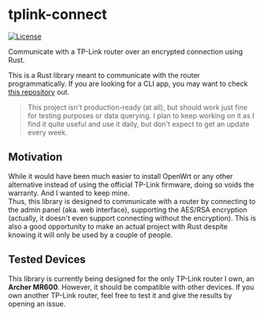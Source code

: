 # tplink-connect

[![License](https://img.shields.io/badge/license-MIT-blue?style=flat-square)](https://github.com/Unoqwy/tplink-connect/blob/master/LICENSE)

Communicate with a TP-Link router over an encrypted connection using Rust.

This is a Rust library meant to communicate with the router programmatically.
If you are looking for a CLI app, you may want to check [this repository](https://github.com/Unoqwy/tplink-connect-cli) out.

> This project isn't production-ready (at all), but should work just fine for testing purposes or data querying.
> I plan to keep working on it as I find it quite useful and use it daily, but don't expect to get an update every week.

## Motivation

While it would have been much easier to install OpenWrt or any other alternative instead of using the official TP-Link firmware, doing so voids the warranty. And I wanted to keep mine.  
Thus, this library is designed to communicate with a router by connecting to the admin panel (aka. web interface), supporting the AES/RSA encryption (actually, it doesn't even support connecting without the encryption).
This is also a good opportunity to make an actual project with Rust despite knowing it will only be used by a couple of people.

## Tested Devices

This library is currently being designed for the only TP-Link router I own, an **Archer MR600**.
However, it should be compatible with other devices. If you own another TP-Link router, feel free to test it and give the results by opening an issue.
  
